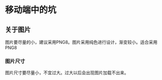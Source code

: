 # 移动端中的坑

## 关于图片
图片要尽量的小，建议采用PNG8。图片采用纯色进行设计，渐变较小。适合采用PNG8

### 图片尺寸

图片尺寸要尽量小，不宜过大。过大以后会出现图片加载不出来。